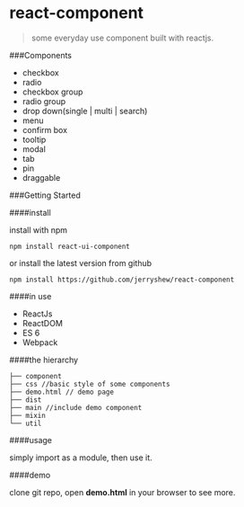 # react-component
>some everyday use component built with reactjs.
 
###Components
 
* checkbox
* radio
* checkbox group
* radio group
* drop down(single | multi | search)
* menu
* confirm box
* tooltip
* modal
* tab
* pin
* draggable

###Getting Started

####install

install with npm

```
npm install react-ui-component
```

or install the latest version from github

```
npm install https://github.com/jerryshew/react-component
```

####in use

* ReactJs
* ReactDOM
* ES 6
* Webpack

####the hierarchy

```
├── component
├── css //basic style of some components 
├── demo.html // demo page
├── dist 
├── main //include demo component
├── mixin
└── util
```

####usage  

simply import as a module, then use it.

####demo

clone git repo, open **demo.html** in your browser to see more.



